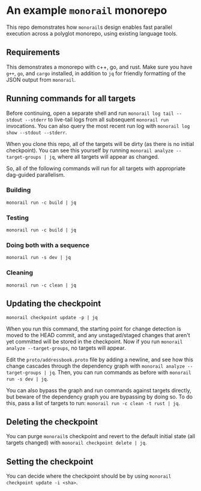 # An example `monorail` monorepo

This repo demonstrates how `monorail`s design enables fast parallel execution across a polyglot monorepo, using existing language tools.

## Requirements

This demonstrates a monorepo with c++, go, and rust. Make sure you have `g++`, `go`, and `cargo` installed, in addition to `jq` for friendly formatting of the JSON output from `monorail`.

## Running commands for all targets

Before continuing, open a separate shell and run `monorail log tail --stdout --stderr` to live-tail logs from all subsequent `monorail run` invocations. You can also query the most recent run log with `monorail log show --stdout --stderr`.

When you clone this repo, all of the targets will be dirty (as there is no initial checkpoint). You can see this yourself by running `monorail analyze --target-groups | jq`, where all targets will appear as changed.

So, all of the following commands will run for all targets with appropriate dag-guided parallelism.

### Building

`monorail run -c build | jq`

### Testing

`monorail run -c build | jq`

### Doing both with a sequence

`monorail run -s dev | jq`

### Cleaning

`monorail run -c clean | jq`

## Updating the checkpoint

`monorail checkpoint update -p | jq`

When you run this command, the starting point for change detection is moved to the HEAD commit, and any unstaged/staged changes that aren't yet committed will be stored in the checkpoint. Now if you run `monorail analyze --target-groups`, no targets will appear.

Edit the `proto/addressbook.proto` file by adding a newline, and see how this change cascades through the dependency graph with `monorail analyze --target-groups | jq`. Then, you can run commands as before with `monorail run -s dev | jq`.

You can also bypass the graph and run commands against targets directly, but beware of the dependency graph you are bypassing by doing so. To do this, pass a list of targets to run: `monorail run -c clean -t rust | jq`.

## Deleting the checkpoint

You can purge `monorail`s checkpoint and revert to the default initial state (all targets changed) with `monorail checkpoint delete | jq`.

## Setting the checkpoint

You can decide where the checkpoint should be by using `monorail checkpoint update -i <sha>`.

